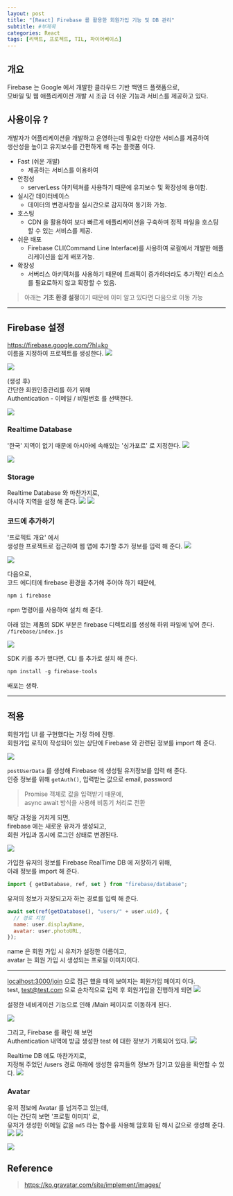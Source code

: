 ```yaml
---
layout: post
title: "[React] Firebase 를 활용한 회원가입 기능 및 DB 관리"
subtitle: #부제목
categories: React
tags: [리액트, 프로젝트, TIL, 파이어베이스]
---
```


## 개요

Firebase 는 Google 에서 개발한 클라우드 기반 백엔드 플랫폼으로,<br>
모바일 및 웹 애플리케이션 개발 시 조금 더 쉬운 기능과 서비스를 제공하고 있다.

## 사용이유 ?

개발자가 어플리케이션을 개발하고 운영하는데 필요한 다양한 서비스를 제공하여<br>
생산성을 높이고 유지보수를 간편하게 해 주는 플랫폼 이다.
<br>

- Fast (쉬운 개발)
  - 제공하는 서비스를 이용하여
- 안정성
  - serverLess 아키텍쳐를 사용하기 때문에 유지보수 및 확장성에 용이함.
- 실시간 데이터베이스
  - 데이터의 변경사항을 실시간으로 감지하여 동기화 가능.
- 호스팅
  - CDN 을 활용하여 보다 빠르게 애플리케이션을 구축하며 정적 파일을 호스팅 할 수 있는 서비스를 제공.
- 쉬운 배포
  - Firebase CLI(Command Line Interface)를 사용하여 로컬에서 개발한 애플리케이션을 쉽게 배포가능.
- 확장성
  - 서버리스 아키텍처를 사용하기 때문에 트래픽이 증가하더라도 추가적인 리소스를 필요로하지 않고 확장할 수 있음.

> 아래는 **기초 환경 설정**이기 때문에 이미 알고 있다면 다음으로 이동 가능

---

## Firebase 설정

<https://firebase.google.com/?hl=ko>
<br>
이름을 지정하여 프로젝트를 생성한다.
![](https://img1.daumcdn.net/thumb/R1280x0/?scode=mtistory2&fname=https%3A%2F%2Fblog.kakaocdn.net%2Fdn%2FvyTLI%2Fbtr8eWXj61E%2FuAz8Q1kBD4mE36y7PczQZ1%2Fimg.png)

![](https://img1.daumcdn.net/thumb/R1280x0/?scode=mtistory2&fname=https%3A%2F%2Fblog.kakaocdn.net%2Fdn%2FF5AOJ%2Fbtr745OuHcw%2FBKiVDuG92Wvs5lLsUd5quK%2Fimg.png)

(생성 후)<br>
간단한 회원인증관리를 하기 위해<br>
Authentication - 이메일 / 비밀번호 를 선택한다.

![](https://img1.daumcdn.net/thumb/R1280x0/?scode=mtistory2&fname=https%3A%2F%2Fblog.kakaocdn.net%2Fdn%2FXmI3B%2Fbtr753iIcjL%2FpyRxsk3iYF67lj6rp3t5r1%2Fimg.png)

### Realtime Database

'한국' 지역이 없기 때문에 아시아에 속해있는 '싱가포르' 로 지정한다.
![](https://img1.daumcdn.net/thumb/R1280x0/?scode=mtistory2&fname=https%3A%2F%2Fblog.kakaocdn.net%2Fdn%2Fr47p1%2Fbtr77PRJ3o6%2Fs6eLALgogHcn6OUIVm3kvk%2Fimg.png)

![](https://img1.daumcdn.net/thumb/R1280x0/?scode=mtistory2&fname=https%3A%2F%2Fblog.kakaocdn.net%2Fdn%2FbrAFkM%2Fbtr8f3aLvec%2FUz6QSGcrY6tKMfFUFieDyk%2Fimg.png)

### Storage

Realtime Database 와 마찬가지로,<br>
아시아 지역을 설정 해 준다.
![](https://img1.daumcdn.net/thumb/R1280x0/?scode=mtistory2&fname=https%3A%2F%2Fblog.kakaocdn.net%2Fdn%2FbK7o7z%2Fbtr8h9gXIxf%2Fjj6xJvJtEfv8gRehPzu360%2Fimg.png)
![](https://img1.daumcdn.net/thumb/R1280x0/?scode=mtistory2&fname=https%3A%2F%2Fblog.kakaocdn.net%2Fdn%2FcsBKAm%2Fbtr8axJ1bDE%2Fbvj1ZwgjGXm88okjutyYkK%2Fimg.png)

### 코드에 추가하기

'프로젝트 개요' 에서<br>
생성한 프로젝트로 접근하여 웹 앱에 추가할 추가 정보를 입력 해 준다.
![](https://img1.daumcdn.net/thumb/R1280x0/?scode=mtistory2&fname=https%3A%2F%2Fblog.kakaocdn.net%2Fdn%2FcXCVBI%2Fbtr8f147hG8%2FsuYhq4cZOb7vtj5YxKMhsk%2Fimg.png)

![](https://img1.daumcdn.net/thumb/R1280x0/?scode=mtistory2&fname=https%3A%2F%2Fblog.kakaocdn.net%2Fdn%2Fb5KkXi%2Fbtr745VjmXa%2Fr5IUWJ1dYJO96aVr5Khty0%2Fimg.png)

다음으로,<br>
코드 에디터에 firebase 환경을 추가해 주어야 하기 때문에,<br>

```js
npm i firebase
```

npm 명령어를 사용하여 설치 해 준다.

아래 있는 제품의 SDK 부분은 firebase 디렉토리를 생성해 하위 파일에 넣어 준다.<br>
`/firebase/index.js`

![](https://img1.daumcdn.net/thumb/R1280x0/?scode=mtistory2&fname=https%3A%2F%2Fblog.kakaocdn.net%2Fdn%2FtiPhX%2Fbtr752xhvYz%2FAab0NqnsXv2BRcEleY4RkK%2Fimg.png)

SDK 키를 추가 했다면, CLI 를 추가로 설치 해 준다.

```js
npm install -g firebase-tools
```

배포는 생략.

---

## 적용

회원가입 UI 를 구현했다는 가정 하에 진행.<br>
회원가입 로직이 작성되어 있는 상단에 Firebase 와 관련된 정보를 import 해 준다.

![](https://img1.daumcdn.net/thumb/R1280x0/?scode=mtistory2&fname=https%3A%2F%2Fblog.kakaocdn.net%2Fdn%2FbaCrlz%2Fbtr8axXKmb5%2FqCUqUhDhhdCvWzg4Ng371K%2Fimg.png)

`postUserData` 를 생성해 Firebase 에 생성될 유저정보를 입력 해 준다.<br>
인증 정보를 위해 `getAuth()`, 입력받는 값으로 email, password

> Promise 객체로 값을 입력받기 때문에,<br>
> async await 방식을 사용해 비동기 처리로 전환

해당 과정을 거치게 되면,<br>
firebase 에는 새로운 유저가 생성되고, <br>
회원 가입과 동시에 로그인 상태로 변경된다.

![](https://img1.daumcdn.net/thumb/R1280x0/?scode=mtistory2&fname=https%3A%2F%2Fblog.kakaocdn.net%2Fdn%2FbHK1yg%2Fbtr8aw5CPQc%2FHYKKbCVxF9RMydKxHVVAtK%2Fimg.png)

가입한 유저의 정보를 Firebase RealTime DB 에 저장하기 위해,<br>
아래 정보를 import 해 준다.

```js
import { getDatabase, ref, set } from "firebase/database";
```

유저의 정보가 저장되고자 하는 경로를 입력 해 준다.

```js
await set(ref(getDatabase(), "users/" + user.uid), {
  // 경로 지정
  name: user.displayName,
  avatar: user.photoURL,
});
```

name 은 회원 가입 시 유저가 설정한 이름이고,<br>
avatar 는 회원 가입 시 생성되는 프로필 이미지이다.

---

<localhost:3000/join> 으로 접근 했을 때의 보여지는 회원가입 페이지 이다.<br>
test, test@test.com 으로 순차적으로 입력 후 회원가입을 진행하게 되면
![](https://img1.daumcdn.net/thumb/R1280x0/?scode=mtistory2&fname=https%3A%2F%2Fblog.kakaocdn.net%2Fdn%2Fbh2XRf%2Fbtr8eW4q3i3%2FzcwWjmFc2P2n4YpKpfBHHk%2Fimg.png)

설정한 네비게이션 기능으로 인해 /Main 페이지로 이동하게 된다.

![](https://img1.daumcdn.net/thumb/R1280x0/?scode=mtistory2&fname=https%3A%2F%2Fblog.kakaocdn.net%2Fdn%2FdavbQd%2Fbtr77gJct8s%2FBItuLOhA5CwoYJAXW8CRuk%2Fimg.png)

그리고, Firebase 를 확인 해 보면<br>
Authentication 내역에 방금 생성한 test 에 대한 정보가 기록되어 있다.
![](https://img1.daumcdn.net/thumb/R1280x0/?scode=mtistory2&fname=https%3A%2F%2Fblog.kakaocdn.net%2Fdn%2FdqO87Y%2Fbtr8iZMjYiM%2FFbUwqh1FphUei8Vv9rhQs0%2Fimg.png)

Realtime DB 에도 마찬가지로,<br>
지정해 주었던 /users 경로 아래에 생성한 유저들의 정보가 담기고 있음을 확인할 수 있다.
![](https://img1.daumcdn.net/thumb/R1280x0/?scode=mtistory2&fname=https%3A%2F%2Fblog.kakaocdn.net%2Fdn%2FeJJPE8%2Fbtr8gVjv3Hq%2F9WCBiWUcY3ZKY4KBQPeZHK%2Fimg.png)

### Avatar

유저 정보에 Avatar 를 넘겨주고 있는데,<br>
이는 간단히 보면 '프로필 이미지' 로,<br>
유저가 생성한 이메일 값을 `md5` 라는 함수를 사용해 암호화 된 해시 값으로 생성해 준다.
![](https://img1.daumcdn.net/thumb/R1280x0/?scode=mtistory2&fname=https%3A%2F%2Fblog.kakaocdn.net%2Fdn%2FbdkeqX%2Fbtr8f2Dh8y7%2FTHmAxSq74RJm7JfPKGWDJ1%2Fimg.png)
![](https://img1.daumcdn.net/thumb/R1280x0/?scode=mtistory2&fname=https%3A%2F%2Fblog.kakaocdn.net%2Fdn%2FKqlvJ%2Fbtr8kIpSNwV%2Fyk4kNaNoqVqyX3TrLzMsr0%2Fimg.png)

![](https://img1.daumcdn.net/thumb/R1280x0/?scode=mtistory2&fname=https%3A%2F%2Fblog.kakaocdn.net%2Fdn%2FEwaQB%2Fbtr8i83yBdb%2FcjjP2UACfSVZHYYxfzHkw0%2Fimg.png)

## Reference

> <https://ko.gravatar.com/site/implement/images/>
